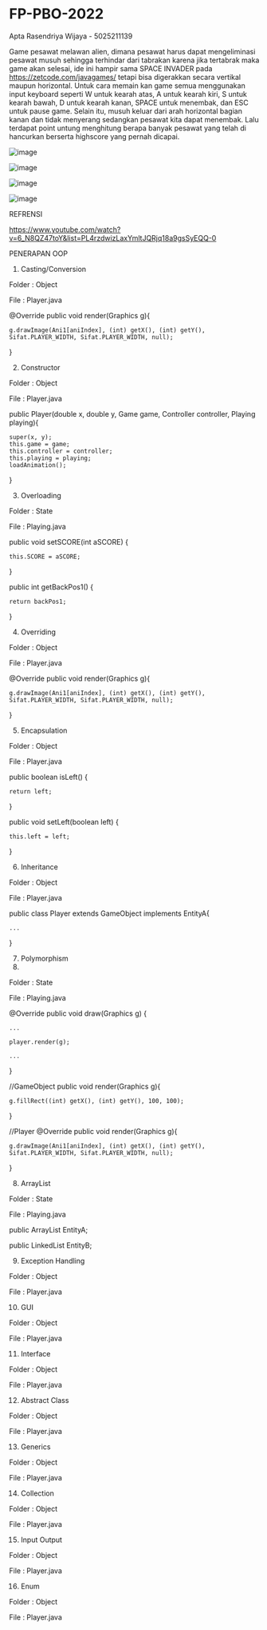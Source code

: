 # FP-PBO-2022
Apta Rasendriya Wijaya - 5025211139

Game pesawat melawan alien, dimana pesawat harus dapat mengeliminasi pesawat musuh sehingga terhindar dari tabrakan karena jika tertabrak maka game akan selesai, ide ini hampir sama SPACE INVADER pada https://zetcode.com/javagames/ tetapi bisa digerakkan secara vertikal maupun horizontal. Untuk cara memain kan game semua menggunakan input keyboard seperti W untuk kearah atas, A untuk kearah kiri, S untuk kearah bawah, D untuk kearah kanan, SPACE untuk menembak, dan ESC untuk pause game. Selain itu, musuh keluar dari arah horizontal bagian kanan dan tidak menyerang sedangkan pesawat kita dapat menembak. Lalu terdapat point untung menghitung berapa banyak pesawat yang telah di hancurkan berserta highscore yang pernah dicapai.

![image](https://user-images.githubusercontent.com/116022017/206915405-9405dbf7-6121-4740-b2d0-6172c2be588e.png)

![image](https://user-images.githubusercontent.com/116022017/206915446-1b3740eb-f56d-4751-beef-e08205099cd9.png)

![image](https://user-images.githubusercontent.com/116022017/206915430-60911cef-29e6-4b88-90a6-34191c53daf2.png)

![image](https://user-images.githubusercontent.com/116022017/206915470-e6115c47-a020-4f02-b257-475e95febe12.png)

REFRENSI

https://www.youtube.com/watch?v=6_N8QZ47toY&list=PL4rzdwizLaxYmltJQRjq18a9gsSyEQQ-0

PENERAPAN OOP

1. Casting/Conversion

Folder : Object

File : Player.java

@Override
public void render(Graphics g){

    g.drawImage(Ani1[aniIndex], (int) getX(), (int) getY(), Sifat.PLAYER_WIDTH, Sifat.PLAYER_WIDTH, null);
}

2. Constructor

Folder : Object

File : Player.java

public Player(double x, double y, Game game, Controller controller, Playing playing){

    super(x, y);
    this.game = game;
    this.controller = controller;
    this.playing = playing;
    loadAnimation();
}

3. Overloading

Folder : State

File : Playing.java

public void setSCORE(int aSCORE) {

    this.SCORE = aSCORE;
}

public int getBackPos1() {

    return backPos1;
}

4. Overriding

Folder : Object

File : Player.java

@Override
public void render(Graphics g){

    g.drawImage(Ani1[aniIndex], (int) getX(), (int) getY(), Sifat.PLAYER_WIDTH, Sifat.PLAYER_WIDTH, null);
}

5. Encapsulation

Folder : Object

File : Player.java

public boolean isLeft() {

    return left;
}

public void setLeft(boolean left) {

    this.left = left;
}

6. Inheritance

Folder : Object

File : Player.java

public class Player extends GameObject implements EntityA{

    ...
}

7. Polymorphism
8. 
Folder : State

File : Playing.java

@Override
public void draw(Graphics g) {

    ...
    
    player.render(g);
    
    ...
}

//GameObject
public void render(Graphics g){

    g.fillRect((int) getX(), (int) getY(), 100, 100);
}

//Player
@Override
public void render(Graphics g){

    g.drawImage(Ani1[aniIndex], (int) getX(), (int) getY(), Sifat.PLAYER_WIDTH, Sifat.PLAYER_WIDTH, null);
}

8. ArrayList

Folder : State

File : Playing.java

public ArrayList<EntityA> EntityA;
  
public LinkedList<EntityB> EntityB;

9. Exception Handling

Folder : Object

File : Player.java
  


10. GUI

Folder : Object

File : Player.java

11. Interface

Folder : Object

File : Player.java

12. Abstract Class

Folder : Object

File : Player.java

13. Generics

Folder : Object

File : Player.java

14. Collection

Folder : Object

File : Player.java

15. Input Output

Folder : Object

File : Player.java

16. Enum

Folder : Object

File : Player.java







